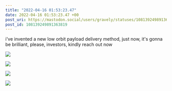 ```yaml
---
title: "2022-04-16 01:53:23.47"
date: 2022-04-16 01:53:23.47 +00
post_uri: https://mastodon.social/users/gravely/statuses/108139249891363819
post_id: 108139249891363819
---
```

i've invented a new low orbit payload delivery method, just now, it's gonna be brilliant, please, investors, kindly reach out now


![](/images/108139249373442290.jpg)

![](/images/108139249515977262.jpg)

![](/images/108139249666971203.jpg)

![](/images/108139249820812838.jpg)

